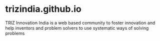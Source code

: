 # trizindia.github.io
TRIZ Innovation India is a web based community to foster innovation and help inventors and problem solvers to use systematic ways of solving problems

